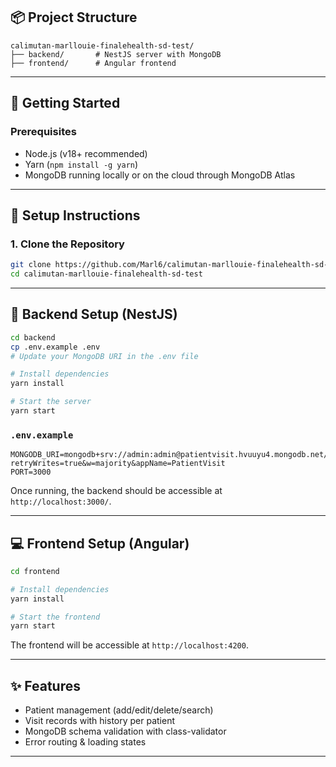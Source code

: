 ## 📦 Project Structure

```
calimutan-marllouie-finalehealth-sd-test/
├── backend/       # NestJS server with MongoDB
├── frontend/      # Angular frontend
```

---

## 🚀 Getting Started

### Prerequisites

* Node.js (v18+ recommended)
* Yarn (`npm install -g yarn`)
* MongoDB running locally or on the cloud through MongoDB Atlas

---

## 🔧 Setup Instructions

### 1. Clone the Repository

```bash
git clone https://github.com/Marl6/calimutan-marllouie-finalehealth-sd-test.git
cd calimutan-marllouie-finalehealth-sd-test
```

---

## 📂 Backend Setup (NestJS)

```bash
cd backend
cp .env.example .env
# Update your MongoDB URI in the .env file

# Install dependencies
yarn install

# Start the server
yarn start
```

### `.env.example`

```env
MONGODB_URI=mongodb+srv://admin:admin@patientvisit.hvuuyu4.mongodb.net/?retryWrites=true&w=majority&appName=PatientVisit
PORT=3000
```

Once running, the backend should be accessible at `http://localhost:3000/`.

---

## 💻 Frontend Setup (Angular)

```bash
cd frontend

# Install dependencies
yarn install

# Start the frontend
yarn start
```

The frontend will be accessible at `http://localhost:4200`.

---

## ✨ Features

* Patient management (add/edit/delete/search)
* Visit records with history per patient
* MongoDB schema validation with class-validator
* Error routing & loading states

---
